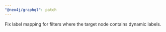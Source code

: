 ```yaml
---
"@neo4j/graphql": patch
---
```


Fix label mapping for filters where the target node contains dynamic labels.
